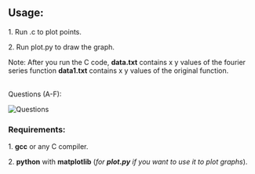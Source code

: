 
## Usage:

<p>1. Run .c to plot points.<br></p>
<p>2. Run plot.py to draw the graph.</p>
<p>Note: After you run the C code, <b>data.txt</b> contains x y values of the fourier series function <b>data1.txt</b> contains x y values of the original function.</p>

<br>Questions (A-F):
<br>

![Questions](https://github.com/AbhinavM2000/fourier_sqwave/blob/main/qns.PNG?raw=true)



### Requirements:
<p>1. <b>gcc</b> or any C compiler.<br></p>
<p>2. <b>python</b> with <b>matplotlib</b> (<i>for <b>plot.py</b> if you want to use it to plot graphs</i>).</p><br>
<br>
